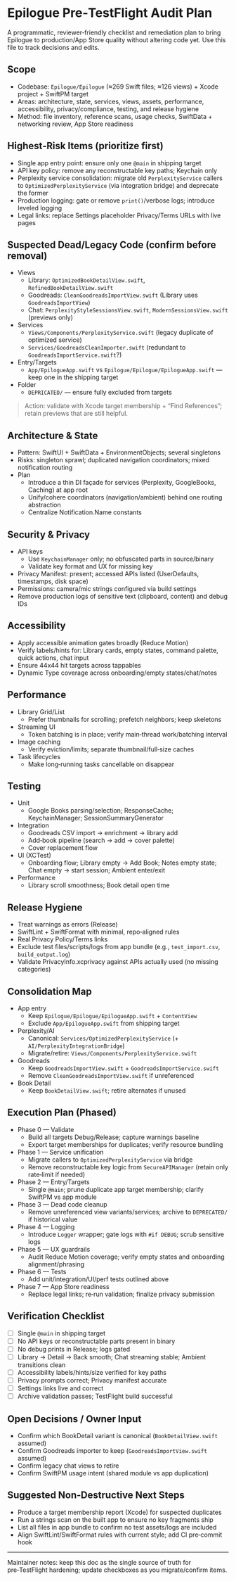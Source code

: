 # Epilogue Pre‑TestFlight Audit Plan

A programmatic, reviewer‑friendly checklist and remediation plan to bring Epilogue to production/App Store quality without altering code yet. Use this file to track decisions and edits.

## Scope
- Codebase: `Epilogue/Epilogue` (≈269 Swift files; ≈126 views) + Xcode project + SwiftPM target
- Areas: architecture, state, services, views, assets, performance, accessibility, privacy/compliance, testing, and release hygiene
- Method: file inventory, reference scans, usage checks, SwiftData + networking review, App Store readiness

## Highest‑Risk Items (prioritize first)
- Single app entry point: ensure only one `@main` in shipping target
- API key policy: remove any reconstructable key paths; Keychain only
- Perplexity service consolidation: migrate old `PerplexityService` callers to `OptimizedPerplexityService` (via integration bridge) and deprecate the former
- Production logging: gate or remove `print()`/verbose logs; introduce leveled logging
- Legal links: replace Settings placeholder Privacy/Terms URLs with live pages

## Suspected Dead/Legacy Code (confirm before removal)
- Views
  - Library: `OptimizedBookDetailView.swift`, `RefinedBookDetailView.swift`
  - Goodreads: `CleanGoodreadsImportView.swift` (Library uses `GoodreadsImportView`)
  - Chat: `PerplexityStyleSessionsView.swift`, `ModernSessionsView.swift` (previews only)
- Services
  - `Views/Components/PerplexityService.swift` (legacy duplicate of optimized service)
  - `Services/GoodreadsCleanImporter.swift` (redundant to `GoodreadsImportService.swift`?)
- Entry/Targets
  - `App/EpilogueApp.swift` vs `Epilogue/Epilogue/EpilogueApp.swift` — keep one in the shipping target
- Folder
  - `DEPRICATED/` — ensure fully excluded from targets

> Action: validate with Xcode target membership + “Find References”; retain previews that are still helpful.

## Architecture & State
- Pattern: SwiftUI + SwiftData + EnvironmentObjects; several singletons
- Risks: singleton sprawl; duplicated navigation coordinators; mixed notification routing
- Plan
  - Introduce a thin DI façade for services (Perplexity, GoogleBooks, Caching) at app root
  - Unify/cohere coordinators (navigation/ambient) behind one routing abstraction
  - Centralize Notification.Name constants

## Security & Privacy
- API keys
  - Use `KeychainManager` only; no obfuscated parts in source/binary
  - Validate key format and UX for missing key
- Privacy Manifest: present; accessed APIs listed (UserDefaults, timestamps, disk space)
- Permissions: camera/mic strings configured via build settings
- Remove production logs of sensitive text (clipboard, content) and debug IDs

## Accessibility
- Apply accessible animation gates broadly (Reduce Motion)
- Verify labels/hints for: Library cards, empty states, command palette, quick actions, chat input
- Ensure 44x44 hit targets across tappables
- Dynamic Type coverage across onboarding/empty states/chat/notes

## Performance
- Library Grid/List
  - Prefer thumbnails for scrolling; prefetch neighbors; keep skeletons
- Streaming UI
  - Token batching is in place; verify main‑thread work/batching interval
- Image caching
  - Verify eviction/limits; separate thumbnail/full‑size caches
- Task lifecycles
  - Make long‑running tasks cancellable on disappear

## Testing
- Unit
  - Google Books parsing/selection; ResponseCache; KeychainManager; SessionSummaryGenerator
- Integration
  - Goodreads CSV import → enrichment → library add
  - Add‑book pipeline (search → add → cover palette)
  - Cover replacement flow
- UI (XCTest)
  - Onboarding flow; Library empty → Add Book; Notes empty state; Chat empty → start session; Ambient enter/exit
- Performance
  - Library scroll smoothness; Book detail open time

## Release Hygiene
- Treat warnings as errors (Release)
- SwiftLint + SwiftFormat with minimal, repo‑aligned rules
- Real Privacy Policy/Terms links
- Exclude test files/scripts/logs from app bundle (e.g., `test_import.csv`, `build_output.log`)
- Validate PrivacyInfo.xcprivacy against APIs actually used (no missing categories)

## Consolidation Map
- App entry
  - Keep `Epilogue/Epilogue/EpilogueApp.swift` + `ContentView`
  - Exclude `App/EpilogueApp.swift` from shipping target
- Perplexity/AI
  - Canonical: `Services/OptimizedPerplexityService` (+ `AI/PerplexityIntegrationBridge`)
  - Migrate/retire: `Views/Components/PerplexityService.swift`
- Goodreads
  - Keep `GoodreadsImportView.swift` + `GoodreadsImportService.swift`
  - Remove `CleanGoodreadsImportView.swift` if unreferenced
- Book Detail
  - Keep `BookDetailView.swift`; retire alternates if unused

## Execution Plan (Phased)
- Phase 0 — Validate
  - Build all targets Debug/Release; capture warnings baseline
  - Export target memberships for duplicates; verify resource bundling
- Phase 1 — Service unification
  - Migrate callers to `OptimizedPerplexityService` via bridge
  - Remove reconstructable key logic from `SecureAPIManager` (retain only rate‑limit if needed)
- Phase 2 — Entry/Targets
  - Single `@main`; prune duplicate app target membership; clarify SwiftPM vs app module
- Phase 3 — Dead code cleanup
  - Remove unreferenced view variants/services; archive to `DEPRECATED/` if historical value
- Phase 4 — Logging
  - Introduce `Logger` wrapper; gate logs with `#if DEBUG`; scrub sensitive logs
- Phase 5 — UX guardrails
  - Audit Reduce Motion coverage; verify empty states and onboarding alignment/phrasing
- Phase 6 — Tests
  - Add unit/integration/UI/perf tests outlined above
- Phase 7 — App Store readiness
  - Replace legal links; re‑run validation; finalize privacy submission

## Verification Checklist
- [ ] Single `@main` in shipping target
- [ ] No API keys or reconstructable parts present in binary
- [ ] No debug prints in Release; logs gated
- [ ] Library → Detail → Back smooth; Chat streaming stable; Ambient transitions clean
- [ ] Accessibility labels/hints/size verified for key paths
- [ ] Privacy prompts correct; Privacy manifest accurate
- [ ] Settings links live and correct
- [ ] Archive validation passes; TestFlight build successful

## Open Decisions / Owner Input
- Confirm which BookDetail variant is canonical (`BookDetailView.swift` assumed)
- Confirm Goodreads importer to keep (`GoodreadsImportView.swift` assumed)
- Confirm legacy chat views to retire
- Confirm SwiftPM usage intent (shared module vs app duplication)

## Suggested Non‑Destructive Next Steps
- Produce a target membership report (Xcode) for suspected duplicates
- Run a strings scan on the built app to ensure no key fragments ship
- List all files in app bundle to confirm no test assets/logs are included
- Align SwiftLint/SwiftFormat rules with current style; add CI pre‑commit hook

---
Maintainer notes: keep this doc as the single source of truth for pre‑TestFlight hardening; update checkboxes as you migrate/confirm items.

